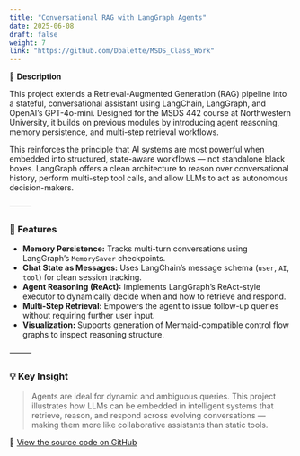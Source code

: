```yaml
---
title: "Conversational RAG with LangGraph Agents"
date: 2025-06-08
draft: false
weight: 7
link: "https://github.com/Dbalette/MSDS_Class_Work"
---
```


📘 **Description**

This project extends a Retrieval-Augmented Generation (RAG) pipeline into a stateful, conversational assistant using LangChain, LangGraph, and OpenAI’s GPT-4o-mini. Designed for the MSDS 442 course at Northwestern University, it builds on previous modules by introducing agent reasoning, memory persistence, and multi-step retrieval workflows.

<!--more-->

This reinforces the principle that AI systems are most powerful when embedded into structured, state-aware workflows — not standalone black boxes. LangGraph offers a clean architecture to reason over conversational history, perform multi-step tool calls, and allow LLMs to act as autonomous decision-makers.

⸻

### 🔧 Features

- **Memory Persistence:** Tracks multi-turn conversations using LangGraph’s `MemorySaver` checkpoints.
- **Chat State as Messages:** Uses LangChain’s message schema (`user`, `AI`, `tool`) for clean session tracking.
- **Agent Reasoning (ReAct):** Implements LangGraph’s ReAct-style executor to dynamically decide when and how to retrieve and respond.
- **Multi-Step Retrieval:** Empowers the agent to issue follow-up queries without requiring further user input.
- **Visualization:** Supports generation of Mermaid-compatible control flow graphs to inspect reasoning structure.

⸻

### 💡 Key Insight

> Agents are ideal for dynamic and ambiguous queries. This project illustrates how LLMs can be embedded in intelligent systems that retrieve, reason, and respond across evolving conversations — making them more like collaborative assistants than static tools.

🔗 [View the source code on GitHub](https://github.com/Dbalette/MSDS_Class_Work)
